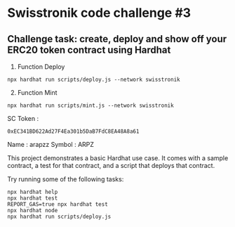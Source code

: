 # Swisstronik code challenge #3

## Challenge task: create, deploy and show off your ERC20 token contract using Hardhat

1. Function Deploy
```
npx hardhat run scripts/deploy.js --network swisstronik
```

2. Function Mint
```
npx hardhat run scripts/mint.js --network swisstronik
```

SC Token :
```
0xEC341BD622Ad27F4Ea301b5DaB7FdC8EA48A8a61
```
Name : arapzz
Symbol : ARPZ

This project demonstrates a basic Hardhat use case. It comes with a sample contract, a test for that contract, and a script that deploys that contract.

Try running some of the following tasks:

```shell
npx hardhat help
npx hardhat test
REPORT_GAS=true npx hardhat test
npx hardhat node
npx hardhat run scripts/deploy.js
```
